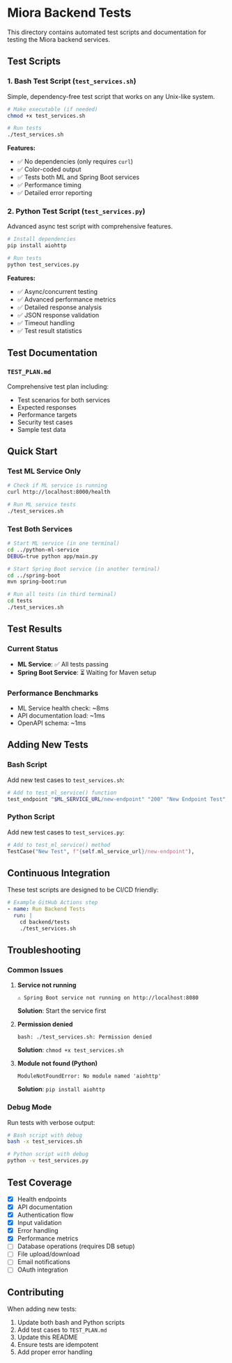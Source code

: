 # Miora Backend Tests

This directory contains automated test scripts and documentation for testing the Miora backend services.

## Test Scripts

### 1. Bash Test Script (`test_services.sh`)
Simple, dependency-free test script that works on any Unix-like system.

```bash
# Make executable (if needed)
chmod +x test_services.sh

# Run tests
./test_services.sh
```

**Features:**
- ✅ No dependencies (only requires `curl`)
- ✅ Color-coded output
- ✅ Tests both ML and Spring Boot services
- ✅ Performance timing
- ✅ Detailed error reporting

### 2. Python Test Script (`test_services.py`)
Advanced async test script with comprehensive features.

```bash
# Install dependencies
pip install aiohttp

# Run tests
python test_services.py
```

**Features:**
- ✅ Async/concurrent testing
- ✅ Advanced performance metrics
- ✅ Detailed response analysis
- ✅ JSON response validation
- ✅ Timeout handling
- ✅ Test result statistics

## Test Documentation

### `TEST_PLAN.md`
Comprehensive test plan including:
- Test scenarios for both services
- Expected responses
- Performance targets
- Security test cases
- Sample test data

## Quick Start

### Test ML Service Only
```bash
# Check if ML service is running
curl http://localhost:8000/health

# Run ML service tests
./test_services.sh
```

### Test Both Services
```bash
# Start ML service (in one terminal)
cd ../python-ml-service
DEBUG=true python app/main.py

# Start Spring Boot service (in another terminal)
cd ../spring-boot
mvn spring-boot:run

# Run all tests (in third terminal)
cd tests
./test_services.sh
```

## Test Results

### Current Status
- **ML Service**: ✅ All tests passing
- **Spring Boot Service**: ⏳ Waiting for Maven setup

### Performance Benchmarks
- ML Service health check: ~8ms
- API documentation load: ~1ms
- OpenAPI schema: ~1ms

## Adding New Tests

### Bash Script
Add new test cases to `test_services.sh`:

```bash
# Add to test_ml_service() function
test_endpoint "$ML_SERVICE_URL/new-endpoint" "200" "New Endpoint Test"
```

### Python Script
Add new test cases to `test_services.py`:

```python
# Add to test_ml_service() method
TestCase("New Test", f"{self.ml_service_url}/new-endpoint"),
```

## Continuous Integration

These test scripts are designed to be CI/CD friendly:

```yaml
# Example GitHub Actions step
- name: Run Backend Tests
  run: |
    cd backend/tests
    ./test_services.sh
```

## Troubleshooting

### Common Issues

1. **Service not running**
   ```
   ⚠️ Spring Boot service not running on http://localhost:8080
   ```
   **Solution**: Start the service first

2. **Permission denied**
   ```
   bash: ./test_services.sh: Permission denied
   ```
   **Solution**: `chmod +x test_services.sh`

3. **Module not found (Python)**
   ```
   ModuleNotFoundError: No module named 'aiohttp'
   ```
   **Solution**: `pip install aiohttp`

### Debug Mode

Run tests with verbose output:
```bash
# Bash script with debug
bash -x test_services.sh

# Python script with debug
python -v test_services.py
```

## Test Coverage

- [x] Health endpoints
- [x] API documentation
- [x] Authentication flow
- [x] Input validation
- [x] Error handling
- [x] Performance metrics
- [ ] Database operations (requires DB setup)
- [ ] File upload/download
- [ ] Email notifications
- [ ] OAuth integration

## Contributing

When adding new tests:
1. Update both bash and Python scripts
2. Add test cases to `TEST_PLAN.md`
3. Update this README
4. Ensure tests are idempotent
5. Add proper error handling 